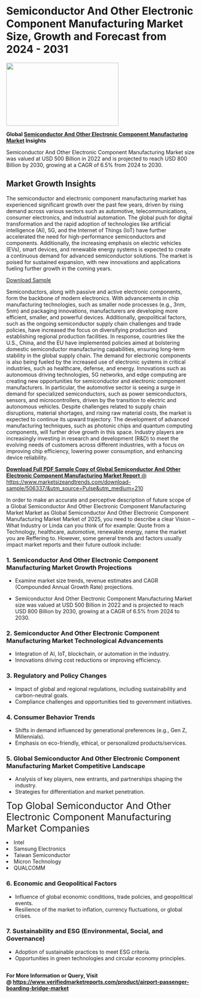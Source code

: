 <H1>Semiconductor And Other Electronic Component Manufacturing Market Size, Growth and Forecast from 2024 - 2031</H1><img class="aligncenter size-medium wp-image-584254" src="https://thirdeyenews.in/wp-content/uploads/2024/09/Global-Market-Research-300x168.jpeg" alt="" width="300" height="168" /><p><strong>Global&nbsp;<a href="https://www.marketsizeandtrends.com/download-sample/506337/&amp;utm_source=Pulse&amp;utm_medium=210">Semiconductor And Other Electronic Component Manufacturing Market</a> Insights</strong></p><p>Semiconductor And Other Electronic Component Manufacturing Market size was valued at USD 500 Billion in 2022 and is projected to reach USD 800 Billion by 2030, growing at a CAGR of 6.5% from 2024 to 2030.</p><p><h2>Market Growth Insights</h2> <p>The semiconductor and electronic component manufacturing market has experienced significant growth over the past few years, driven by rising demand across various sectors such as automotive, telecommunications, consumer electronics, and industrial automation. The global push for digital transformation and the rapid adoption of technologies like artificial intelligence (AI), 5G, and the Internet of Things (IoT) have further accelerated the need for high-performance semiconductors and components. Additionally, the increasing emphasis on electric vehicles (EVs), smart devices, and renewable energy systems is expected to create a continuous demand for advanced semiconductor solutions. The market is poised for sustained expansion, with new innovations and applications fueling further growth in the coming years.</p> <p><a href="#">Download Sample</a></p> <p>Semiconductors, along with passive and active electronic components, form the backbone of modern electronics. With advancements in chip manufacturing technologies, such as smaller node processes (e.g., 3nm, 5nm) and packaging innovations, manufacturers are developing more efficient, smaller, and powerful devices. Additionally, geopolitical factors, such as the ongoing semiconductor supply chain challenges and trade policies, have increased the focus on diversifying production and establishing regional production facilities. In response, countries like the U.S., China, and the EU have implemented policies aimed at bolstering domestic semiconductor manufacturing capabilities, ensuring long-term stability in the global supply chain. The demand for electronic components is also being fueled by the increased use of electronic systems in critical industries, such as healthcare, defense, and energy. Innovations such as autonomous driving technologies, 5G networks, and edge computing are creating new opportunities for semiconductor and electronic component manufacturers. In particular, the automotive sector is seeing a surge in demand for specialized semiconductors, such as power semiconductors, sensors, and microcontrollers, driven by the transition to electric and autonomous vehicles. Despite challenges related to supply chain disruptions, material shortages, and rising raw material costs, the market is expected to continue its upward trajectory. The development of advanced manufacturing techniques, such as photonic chips and quantum computing components, will further drive growth in this space. Industry players are increasingly investing in research and development (R&D) to meet the evolving needs of customers across different industries, with a focus on improving chip efficiency, lowering power consumption, and enhancing device reliability. <p><a href="#"></p><p><span class=""><strong>Download Full PDF Sample Copy of Global Semiconductor And Other Electronic Component Manufacturing Market Report</strong> @ <a href="https://www.marketsizeandtrends.com/download-sample/506337/&amp;utm_source=Pulse&amp;utm_medium=210" target="_blank">https://www.marketsizeandtrends.com/download-sample/506337/&amp;utm_source=Pulse&amp;utm_medium=210</a></span></p><p>In order to make an accurate and perceptive description of future scope of a Global&nbsp;Semiconductor And Other Electronic Component Manufacturing Market Market as Global&nbsp;Semiconductor And Other Electronic Component Manufacturing Market Market of 2025, you need to describe a clear Vision &ndash; What Industry or Linda can you think of for example: Quote from a Technology, healthcare, automotive, renewable energy, name the market you are Reffering to. However, some general trends and factors usually impact market reports and their future outlook include:</p><h3>1.&nbsp;<strong>Semiconductor And Other Electronic Component Manufacturing Market Growth Projections</strong></h3><ul><li>Examine market size trends, revenue estimates and CAGR (Compounded Annual Growth Rate) projections.</li><li><p>Semiconductor And Other Electronic Component Manufacturing Market size was valued at USD 500 Billion in 2022 and is projected to reach USD 800 Billion by 2030, growing at a CAGR of 6.5% from 2024 to 2030.</p></li></ul><h3>2.&nbsp;<strong>Semiconductor And Other Electronic Component Manufacturing Market Technological Advancements</strong></h3><ul><li>Integration of AI, IoT, blockchain, or automation in the industry.</li><li>Innovations driving cost reductions or improving efficiency.</li></ul><h3>3.&nbsp;<strong>Regulatory and Policy Changes</strong></h3><ul><li>Impact of global and regional regulations, including sustainability and carbon-neutral goals.</li><li>Compliance challenges and opportunities tied to government initiatives.</li></ul><h3>4.&nbsp;<strong>Consumer Behavior Trends</strong></h3><ul><li>Shifts in demand influenced by generational preferences (e.g., Gen Z, Millennials).</li><li>Emphasis on eco-friendly, ethical, or personalized products/services.</li></ul><h3>5.&nbsp;<strong>Global Semiconductor And Other Electronic Component Manufacturing Market Competitive Landscape</strong></h3><ul><li>Analysis of key players, new entrants, and partnerships shaping the industry.</li><li>Strategies for differentiation and market penetration.</li></ul><p data-pm-slice="1 1 []"><span style="color: inherit; font-family: inherit; font-size: 25px;">Top Global Semiconductor And Other Electronic Component Manufacturing Market Companies</span></p><div class="" data-test-id=""><p><li>Intel</li><li> Samsung Electronics</li><li> Taiwan Semiconductor</li><li> Micron Technology</li><li> QUALCOMM</li></p></div><h3>6.&nbsp;<strong>Economic and Geopolitical Factors</strong></h3><ul><li>Influence of global economic conditions, trade policies, and geopolitical events.</li><li>Resilience of the market to inflation, currency fluctuations, or global crises.</li></ul><h3>7.&nbsp;<strong>Sustainability and ESG (Environmental, Social, and Governance)</strong></h3><ul><li>Adoption of sustainable practices to meet ESG criteria.</li><li>Opportunities in green technologies and circular economy principles.</li></ul><h2><strong style="font-size: 14px;">For More Information or Query, Visit @&nbsp;</strong><a style="background-color: #ffffff; font-size: 14px;" href="https://www.marketsizeandtrends.com/report/semiconductor-and-other-electronic-component-manufacturing-market/" target="_blank">https://www.verifiedmarketreports.com/product/airport-passenger-boarding-bridge-market</a></h2>
